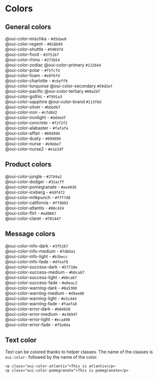 # Colors

## General colors

<div class="row">
  <div class="oui-color-badge oui-color-badge_oui-color-mischka">
    <span class="oui-color-badge__prop">@oui-color-mischka</span>
    <span class="oui-color-badge__prop">-</span>
    <span class="oui-color-badge__prop">
      <code>#d5dae0</code>
    </span>
  </div>

  <div class="oui-color-badge oui-color-badge_oui-color-regent">
    <span class="oui-color-badge__prop">@oui-color-regent</span>
    <span class="oui-color-badge__prop">-</span>
    <span class="oui-color-badge__prop">
      <code>#818b99</code>
    </span>
  </div>

  <div class="oui-color-badge oui-color-badge_oui-color-shuttle">
    <span class="oui-color-badge__prop">@oui-color-shuttle</span>
    <span class="oui-color-badge__prop">-</span>
    <span class="oui-color-badge__prop">
      <code>#59697d</code>
    </span>
  </div>
  
  <div class="oui-color-badge oui-color-badge_oui-color-fiord">
    <span class="oui-color-badge__prop">@oui-color-fiord</span>
    <span class="oui-color-badge__prop">-</span>
    <span class="oui-color-badge__prop">
      <code>#3f5167</code>
    </span>
  </div>

  <div class="oui-color-badge oui-color-badge_oui-color-rhino">
    <span class="oui-color-badge__prop">@oui-color-rhino</span>
    <span class="oui-color-badge__prop">-</span>
    <span class="oui-color-badge__prop">
      <code>#273b54</code>
    </span>
  </div>
  
  <div class="oui-color-badge oui-color-badge_oui-color-zodiac">
    <span class="oui-color-badge__prop">@oui-color-zodiac</span>
    <span class="oui-color-badge__prop">@oui-color-primary</span>
    <span class="oui-color-badge__prop">
      <code>#122844</code>
    </span>
  </div>
</div>
<div class="row">
  <div class="oui-color-badge oui-color-badge_oui-color-polar">
    <span class="oui-color-badge__prop">@oui-color-polar</span>
    <span class="oui-color-badge__prop">-</span>
    <span class="oui-color-badge__prop">
      <code>#f5fcfd</code>
    </span>
  </div>
  
  <div class="oui-color-badge oui-color-badge_oui-color-foam">
    <span class="oui-color-badge__prop">@oui-color-foam</span>
    <span class="oui-color-badge__prop">-</span>
    <span class="oui-color-badge__prop">
      <code>#e0f6fd</code>
    </span>
  </div>
  
  <div class="oui-color-badge oui-color-badge_oui-color-charlotte">
    <span class="oui-color-badge__prop">@oui-color-charlotte</span>
    <span class="oui-color-badge__prop">-</span>
    <span class="oui-color-badge__prop">
      <code>#c6eff9</code>
    </span>
  </div>
  
  <div class="oui-color-badge oui-color-badge_oui-color-turquoise">
    <span class="oui-color-badge__prop">@oui-color-turquoise</span>
    <span class="oui-color-badge__prop">@oui-color-secondary</span>
    <span class="oui-color-badge__prop">
      <code>#59d2ef</code>
    </span>
  </div>
  
  <div class="oui-color-badge oui-color-badge_oui-color-pacific">
    <span class="oui-color-badge__prop">@oui-color-pacific</span>
    <span class="oui-color-badge__prop">@oui-color-tertiary</span>
    <span class="oui-color-badge__prop">
      <code>#00a2bf</code>
    </span>
  </div>
  
  <div class="oui-color-badge oui-color-badge_oui-color-gothic">
    <span class="oui-color-badge__prop">@oui-color-gothic</span>
    <span class="oui-color-badge__prop">-</span>
    <span class="oui-color-badge__prop">
      <code>#7991a3</code>
    </span>
  </div>
  
  <div class="oui-color-badge oui-color-badge_oui-color-sapphire">
    <span class="oui-color-badge__prop">@oui-color-sapphire</span>
    <span class="oui-color-badge__prop">@oui-color-brand</span>
    <span class="oui-color-badge__prop">
      <code>#113f6d</code>
    </span>
  </div>
</div>
<div class="row">
  <div class="oui-color-badge oui-color-badge_oui-color-silver">
    <span class="oui-color-badge__prop">@oui-color-silver</span>
    <span class="oui-color-badge__prop">-</span>
    <span class="oui-color-badge__prop">
      <code>#bbbdbf</code>
    </span>
  </div>
  
  <div class="oui-color-badge oui-color-badge_oui-color-iron">
    <span class="oui-color-badge__prop">@oui-color-iron</span>
    <span class="oui-color-badge__prop">-</span>
    <span class="oui-color-badge__prop">
      <code>#cfd0d2</code>
    </span>
  </div>
  
  <div class="oui-color-badge oui-color-badge_oui-color-ironlight">
    <span class="oui-color-badge__prop">@oui-color-ironlight</span>
    <span class="oui-color-badge__prop">-</span>
    <span class="oui-color-badge__prop">
      <code>#dddedf</code>
    </span>
  </div>
  
  <div class="oui-color-badge oui-color-badge_oui-color-concrete">
    <span class="oui-color-badge__prop">@oui-color-concrete</span>
    <span class="oui-color-badge__prop">-</span>
    <span class="oui-color-badge__prop">
      <code>#f2f2f2</code>
    </span>
  </div>
  
  <div class="oui-color-badge oui-color-badge_oui-color-alabaster">
    <span class="oui-color-badge__prop">@oui-color-alabaster</span>
    <span class="oui-color-badge__prop">-</span>
    <span class="oui-color-badge__prop">
      <code>#fafafa</code>
    </span>
  </div>
  
  <div class="oui-color-badge oui-color-badge_oui-color-affair">
    <span class="oui-color-badge__prop">@oui-color-affair</span>
    <span class="oui-color-badge__prop">-</span>
    <span class="oui-color-badge__prop">
      <code>#884994</code>
    </span>
  </div>
</div>
<div class="row">
  <div class="oui-color-badge oui-color-badge_oui-color-dusty">
    <span class="oui-color-badge__prop">@oui-color-dusty</span>
    <span class="oui-color-badge__prop">-</span>
    <span class="oui-color-badge__prop">
      <code>#999999</code>
    </span>
  </div>
  
  <div class="oui-color-badge oui-color-badge_oui-color-nurse">
    <span class="oui-color-badge__prop">@oui-color-nurse</span>
    <span class="oui-color-badge__prop">-</span>
    <span class="oui-color-badge__prop">
      <code>#e9ebe7</code>
    </span>
  </div>
  
  <div class="oui-color-badge oui-color-badge_oui-color-nurse2">
    <span class="oui-color-badge__prop">@oui-color-nurse2</span>
    <span class="oui-color-badge__prop">-</span>
    <span class="oui-color-badge__prop">
      <code>#e1e3df</code>
    </span>
  </div>
</div>

## Product colors

<div class="row">
  <div class="oui-color-badge oui-color-badge_oui-color-jungle">
    <span class="oui-color-badge__prop">@oui-color-jungle</span>
    <span class="oui-color-badge__prop">-</span>
    <span class="oui-color-badge__prop">
      <code>#27b9a2</code>
    </span>
  </div>
  
  <div class="oui-color-badge oui-color-badge_oui-color-dodger">
    <span class="oui-color-badge__prop">@oui-color-dodger</span>
    <span class="oui-color-badge__prop">-</span>
    <span class="oui-color-badge__prop">
      <code>#32acff</code>
    </span>
  </div>
  
  <div class="oui-color-badge oui-color-badge_oui-color-pomegranate">
    <span class="oui-color-badge__prop">@oui-color-pomegranate</span>
    <span class="oui-color-badge__prop">-</span>
    <span class="oui-color-badge__prop">
      <code>#ee4036</code>
    </span>
  </div>
  
  <div class="oui-color-badge oui-color-badge_oui-color-iceberg">
    <span class="oui-color-badge__prop">@oui-color-iceberg</span>
    <span class="oui-color-badge__prop">-</span>
    <span class="oui-color-badge__prop">
      <code>#ddf4f2</code>
    </span>
  </div>
  
  <div class="oui-color-badge oui-color-badge_oui-color-milkpunch">
    <span class="oui-color-badge__prop">@oui-color-milkpunch</span>
    <span class="oui-color-badge__prop">-</span>
    <span class="oui-color-badge__prop">
      <code>#fff7d8</code>
    </span>
  </div>
  
  <div class="oui-color-badge oui-color-badge_oui-color-california">
    <span class="oui-color-badge__prop">@oui-color-california</span>
    <span class="oui-color-badge__prop">-</span>
    <span class="oui-color-badge__prop">
      <code>#ff9803</code>
    </span>
  </div>
  
  <div class="oui-color-badge oui-color-badge_oui-color-atlantis">
    <span class="oui-color-badge__prop">@oui-color-atlantis</span>
    <span class="oui-color-badge__prop">-</span>
    <span class="oui-color-badge__prop">
      <code>#88c424</code>
    </span>
  </div>
  
  <div class="oui-color-badge oui-color-badge_oui-color-flirt">
    <span class="oui-color-badge__prop">@oui-color-flirt</span>
    <span class="oui-color-badge__prop">-</span>
    <span class="oui-color-badge__prop">
      <code>#ad0067</code>
    </span>
  </div>
  
  <div class="oui-color-badge oui-color-badge_oui-color-claret">
    <span class="oui-color-badge__prop">@oui-color-claret</span>
    <span class="oui-color-badge__prop">-</span>
    <span class="oui-color-badge__prop">
      <code>#701447</code>
    </span>
  </div>
</div>

## Message colors

<div class="row">
  <div class="oui-color-badge oui-color-badge_oui-color-info-dark">
    <span class="oui-color-badge__prop">@oui-color-info-dark</span>
    <span class="oui-color-badge__prop">-</span>
    <span class="oui-color-badge__prop">
      <code>#3f5167</code>
    </span>
  </div>
  
  <div class="oui-color-badge oui-color-badge_oui-color-info-medium">
    <span class="oui-color-badge__prop">@oui-color-info-medium</span>
    <span class="oui-color-badge__prop">-</span>
    <span class="oui-color-badge__prop">
      <code>#7d8da1</code>
    </span>
  </div>
  
  <div class="oui-color-badge oui-color-badge_oui-color-info-light">
    <span class="oui-color-badge__prop">@oui-color-info-light</span>
    <span class="oui-color-badge__prop">-</span>
    <span class="oui-color-badge__prop">
      <code>#b3becc</code>
    </span>
  </div>
  
  <div class="oui-color-badge oui-color-badge_oui-color-info-fade">
    <span class="oui-color-badge__prop">@oui-color-info-fade</span>
    <span class="oui-color-badge__prop">-</span>
    <span class="oui-color-badge__prop">
      <code>#dfeaf8</code>
    </span>
  </div>
</div>
<div class="row">
  <div class="oui-color-badge oui-color-badge_oui-color-success-dark">
    <span class="oui-color-badge__prop">@oui-color-success-dark</span>
    <span class="oui-color-badge__prop">-</span>
    <span class="oui-color-badge__prop">
      <code>#57710e</code>
    </span>
  </div>
  
  <div class="oui-color-badge oui-color-badge_oui-color-success-medium">
    <span class="oui-color-badge__prop">@oui-color-success-medium</span>
    <span class="oui-color-badge__prop">-</span>
    <span class="oui-color-badge__prop">
      <code>#b0ca67</code>
    </span>
  </div>
  
  <div class="oui-color-badge oui-color-badge_oui-color-success-light">
    <span class="oui-color-badge__prop">@oui-color-success-light</span>
    <span class="oui-color-badge__prop">-</span>
    <span class="oui-color-badge__prop">
      <code>#b0ca67</code>
    </span>
  </div>
  
  <div class="oui-color-badge oui-color-badge_oui-color-success-fade">
    <span class="oui-color-badge__prop">@oui-color-success-fade</span>
    <span class="oui-color-badge__prop">-</span>
    <span class="oui-color-badge__prop">
      <code>#e0eac2</code>
    </span>
  </div>
</div>
<div class="row">
  <div class="oui-color-badge oui-color-badge_oui-color-warning-dark">
    <span class="oui-color-badge__prop">@oui-color-warning-dark</span>
    <span class="oui-color-badge__prop">-</span>
    <span class="oui-color-badge__prop">
      <code>#8a5300</code>
    </span>
  </div>
  
  <div class="oui-color-badge oui-color-badge_oui-color-warning-medium">
    <span class="oui-color-badge__prop">@oui-color-warning-medium</span>
    <span class="oui-color-badge__prop">-</span>
    <span class="oui-color-badge__prop">
      <code>#d9ae00</code>
    </span>
  </div>
  
  <div class="oui-color-badge oui-color-badge_oui-color-warning-light">
    <span class="oui-color-badge__prop">@oui-color-warning-light</span>
    <span class="oui-color-badge__prop">-</span>
    <span class="oui-color-badge__prop">
      <code>#e3cd4d</code>
    </span>
  </div>
  
  <div class="oui-color-badge oui-color-badge_oui-color-warning-fade">
    <span class="oui-color-badge__prop">@oui-color-warning-fade</span>
    <span class="oui-color-badge__prop">-</span>
    <span class="oui-color-badge__prop">
      <code>#faefa0</code>
    </span>
  </div>
</div>
<div class="row">
  <div class="oui-color-badge oui-color-badge_oui-color-error-dark">
    <span class="oui-color-badge__prop">@oui-color-error-dark</span>
    <span class="oui-color-badge__prop">-</span>
    <span class="oui-color-badge__prop">
      <code>#b04020</code>
    </span>
  </div>
  
  <div class="oui-color-badge oui-color-badge_oui-color-error-medium">
    <span class="oui-color-badge__prop">@oui-color-error-medium</span>
    <span class="oui-color-badge__prop">-</span>
    <span class="oui-color-badge__prop">
      <code>#e36947</code>
    </span>
  </div>
  
  <div class="oui-color-badge oui-color-badge_oui-color-error-light">
    <span class="oui-color-badge__prop">@oui-color-error-light</span>
    <span class="oui-color-badge__prop">-</span>
    <span class="oui-color-badge__prop">
      <code>#eca490</code>
    </span>
  </div>
  
  <div class="oui-color-badge oui-color-badge_oui-color-error-fade">
    <span class="oui-color-badge__prop">@oui-color-error-fade</span>
    <span class="oui-color-badge__prop">-</span>
    <span class="oui-color-badge__prop">
      <code>#f5e0da</code>
    </span>
  </div>
</div>


## Text color

Text can be colored thanks to helper classes. The name of the classes is `oui-color-` followed by the name of the color.

```html:preview
<p class="oui-color-atlantis">This is atlantis</p>
<p class="oui-color-pomegranate">This is pomegranate</p>
```
